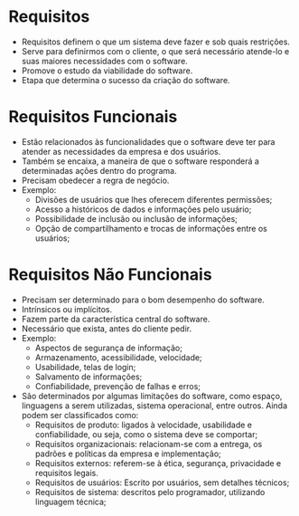 # Requisitos

- Requisitos definem o que um sistema deve fazer e sob quais restrições.
- Serve para definirmos com o cliente, o que será necessário atende-lo e suas maiores necessidades com o software.
- Promove o estudo da viabilidade do software.
- Etapa que determina o sucesso da criação do software.

# Requisitos Funcionais
- Estão relacionados às funcionalidades que o software deve ter para atender as necessidades da empresa e dos usuários.
- Também se encaixa, a maneira de que o software responderá a determinadas ações dentro do programa.
- Precisam obedecer a regra de negócio.
- Exemplo:
    - Divisões de usuários que lhes oferecem diferentes permissões;
    - Acesso a históricos de dados e informações pelo usuário;
    - Possibilidade de inclusão ou inclusão de informações;
    - Opção de compartilhamento e trocas de informações entre os usuários;

# Requisitos Não Funcionais

- Precisam ser determinado para o bom desempenho do software.
- Intrínsicos ou implícitos.
- Fazem parte da característica central do software.
- Necessário que exista, antes do cliente pedir.
- Exemplo:
    - Aspectos de segurança de informação;
    - Armazenamento, acessibilidade, velocidade;
    - Usabilidade, telas de login;
    - Salvamento de informações;
    - Confiabilidade, prevenção de falhas e erros;
- São determinados por algumas limitações do software, como espaço, linguagens a serem utilizadas, sistema operacional, entre outros. Ainda podem ser classificados como:
    - Requisitos de produto: ligados à velocidade, usabilidade e confiabilidade, ou seja, como o sistema deve se comportar;
    - Requisitos organizacionais:  relacionam-se com a entrega, os padrões e políticas da empresa e implementação;
    - Requisitos externos: referem-se à ética, segurança, privacidade e requisitos legais. 
    - Requisitos de usuários: Escrito por usuários, sem detalhes técnicos;
    - Requisitos de sistema: descritos pelo programador, utilizando linguagem técnica;
